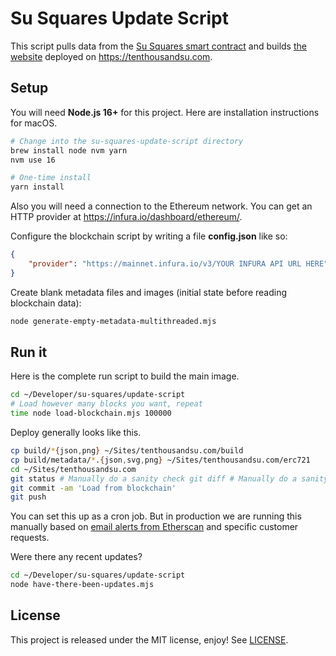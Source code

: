 # Su Squares Update Script

This script pulls data from the [Su Squares smart contract](https://github.com/su-squares/ethereum-contract) and builds [the website](https://github.com/su-squares/tenthousandsu.com/) deployed on https://tenthousandsu.com. 

## Setup

You will need **Node.js 16+** for this project. Here are installation instructions for macOS.

```sh
# Change into the su-squares-update-script directory
brew install node nvm yarn
nvm use 16

# One-time install
yarn install
```

Also you will need a connection to the Ethereum network. You can get an HTTP provider at https://infura.io/dashboard/ethereum/.

Configure the blockchain script by writing a file **config.json** like so: 

```json
{
    "provider": "https://mainnet.infura.io/v3/YOUR INFURA API URL HERE"
}
```

Create blank metadata files and images (initial state before reading blockchain data):

```sh
node generate-empty-metadata-multithreaded.mjs
```

## Run it

Here is the complete run script to build the main image.

```sh
cd ~/Developer/su-squares/update-script
# Load however many blocks you want, repeat
time node load-blockchain.mjs 100000 
```

Deploy generally looks like this.

```zsh
cp build/*{json,png} ~/Sites/tenthousandsu.com/build
cp build/metadata/*.{json,svg,png} ~/Sites/tenthousandsu.com/erc721
cd ~/Sites/tenthousandsu.com
git status # Manually do a sanity check git diff # Manually do a sanity check
git commit -am 'Load from blockchain'
git push
```

You can set this up as a cron job. But in production we are running this manually based on [email alerts from Etherscan](https://etherscan.io/myaddress) and specific customer requests.

Were there any recent updates?

```sh
cd ~/Developer/su-squares/update-script
node have-there-been-updates.mjs
```

## License

This project is released under the MIT license, enjoy! See [LICENSE](./LICENSE).
